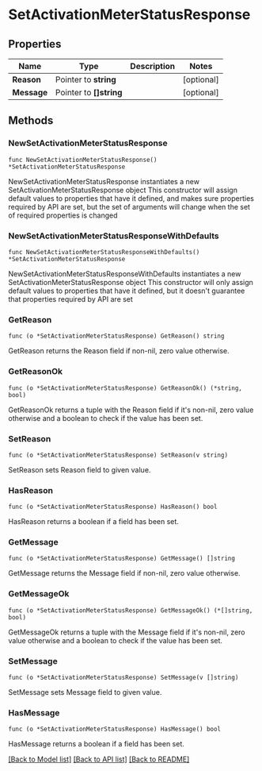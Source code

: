 # SetActivationMeterStatusResponse

## Properties

Name | Type | Description | Notes
------------ | ------------- | ------------- | -------------
**Reason** | Pointer to **string** |  | [optional] 
**Message** | Pointer to **[]string** |  | [optional] 

## Methods

### NewSetActivationMeterStatusResponse

`func NewSetActivationMeterStatusResponse() *SetActivationMeterStatusResponse`

NewSetActivationMeterStatusResponse instantiates a new SetActivationMeterStatusResponse object
This constructor will assign default values to properties that have it defined,
and makes sure properties required by API are set, but the set of arguments
will change when the set of required properties is changed

### NewSetActivationMeterStatusResponseWithDefaults

`func NewSetActivationMeterStatusResponseWithDefaults() *SetActivationMeterStatusResponse`

NewSetActivationMeterStatusResponseWithDefaults instantiates a new SetActivationMeterStatusResponse object
This constructor will only assign default values to properties that have it defined,
but it doesn't guarantee that properties required by API are set

### GetReason

`func (o *SetActivationMeterStatusResponse) GetReason() string`

GetReason returns the Reason field if non-nil, zero value otherwise.

### GetReasonOk

`func (o *SetActivationMeterStatusResponse) GetReasonOk() (*string, bool)`

GetReasonOk returns a tuple with the Reason field if it's non-nil, zero value otherwise
and a boolean to check if the value has been set.

### SetReason

`func (o *SetActivationMeterStatusResponse) SetReason(v string)`

SetReason sets Reason field to given value.

### HasReason

`func (o *SetActivationMeterStatusResponse) HasReason() bool`

HasReason returns a boolean if a field has been set.

### GetMessage

`func (o *SetActivationMeterStatusResponse) GetMessage() []string`

GetMessage returns the Message field if non-nil, zero value otherwise.

### GetMessageOk

`func (o *SetActivationMeterStatusResponse) GetMessageOk() (*[]string, bool)`

GetMessageOk returns a tuple with the Message field if it's non-nil, zero value otherwise
and a boolean to check if the value has been set.

### SetMessage

`func (o *SetActivationMeterStatusResponse) SetMessage(v []string)`

SetMessage sets Message field to given value.

### HasMessage

`func (o *SetActivationMeterStatusResponse) HasMessage() bool`

HasMessage returns a boolean if a field has been set.


[[Back to Model list]](../README.md#documentation-for-models) [[Back to API list]](../README.md#documentation-for-api-endpoints) [[Back to README]](../README.md)


